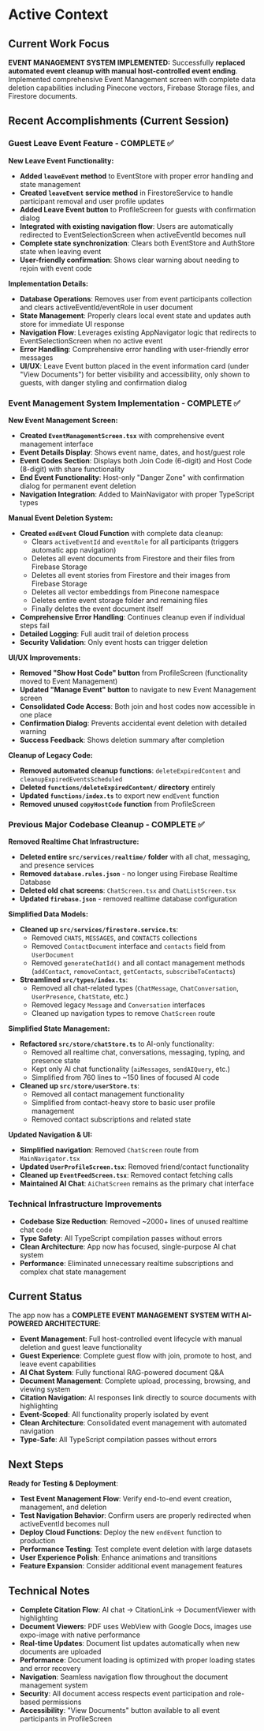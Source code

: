# Active Context

## Current Work Focus

**EVENT MANAGEMENT SYSTEM IMPLEMENTED:** Successfully **replaced automated event cleanup with manual host-controlled event ending**. Implemented comprehensive Event Management screen with complete data deletion capabilities including Pinecone vectors, Firebase Storage files, and Firestore documents.

## Recent Accomplishments (Current Session)

### Guest Leave Event Feature - COMPLETE ✅

**New Leave Event Functionality:**
- **Added `leaveEvent` method** to EventStore with proper error handling and state management
- **Created `leaveEvent` service method** in FirestoreService to handle participant removal and user profile updates
- **Added Leave Event button** to ProfileScreen for guests with confirmation dialog
- **Integrated with existing navigation flow**: Users are automatically redirected to EventSelectionScreen when activeEventId becomes null
- **Complete state synchronization**: Clears both EventStore and AuthStore state when leaving event
- **User-friendly confirmation**: Shows clear warning about needing to rejoin with event code

**Implementation Details:**
- **Database Operations**: Removes user from event participants collection and clears activeEventId/eventRole in user document
- **State Management**: Properly clears local event state and updates auth store for immediate UI response
- **Navigation Flow**: Leverages existing AppNavigator logic that redirects to EventSelectionScreen when no active event
- **Error Handling**: Comprehensive error handling with user-friendly error messages
- **UI/UX**: Leave Event button placed in the event information card (under "View Documents") for better visibility and accessibility, only shown to guests, with danger styling and confirmation dialog

### Event Management System Implementation - COMPLETE ✅

**New Event Management Screen:**
- **Created `EventManagementScreen.tsx`** with comprehensive event management interface
- **Event Details Display**: Shows event name, dates, and host/guest role
- **Event Codes Section**: Displays both Join Code (6-digit) and Host Code (8-digit) with share functionality
- **End Event Functionality**: Host-only "Danger Zone" with confirmation dialog for permanent event deletion
- **Navigation Integration**: Added to MainNavigator with proper TypeScript types

**Manual Event Deletion System:**
- **Created `endEvent` Cloud Function** with complete data cleanup:
  - Clears `activeEventId` and `eventRole` for all participants (triggers automatic app navigation)
  - Deletes all event documents from Firestore and their files from Firebase Storage
  - Deletes all event stories from Firestore and their images from Firebase Storage
  - Deletes all vector embeddings from Pinecone namespace
  - Deletes entire event storage folder and remaining files
  - Finally deletes the event document itself
- **Comprehensive Error Handling**: Continues cleanup even if individual steps fail
- **Detailed Logging**: Full audit trail of deletion process
- **Security Validation**: Only event hosts can trigger deletion

**UI/UX Improvements:**
- **Removed "Show Host Code" button** from ProfileScreen (functionality moved to Event Management)
- **Updated "Manage Event" button** to navigate to new Event Management screen
- **Consolidated Code Access**: Both join and host codes now accessible in one place
- **Confirmation Dialog**: Prevents accidental event deletion with detailed warning
- **Success Feedback**: Shows deletion summary after completion

**Cleanup of Legacy Code:**
- **Removed automated cleanup functions**: `deleteExpiredContent` and `cleanupExpiredEventsScheduled`
- **Deleted `functions/deleteExpiredContent/` directory** entirely
- **Updated `functions/index.ts`** to export new `endEvent` function
- **Removed unused `copyHostCode` function** from ProfileScreen

### Previous Major Codebase Cleanup - COMPLETE ✅

**Removed Realtime Chat Infrastructure:**
- **Deleted entire `src/services/realtime/` folder** with all chat, messaging, and presence services
- **Removed `database.rules.json`** - no longer using Firebase Realtime Database
- **Deleted old chat screens**: `ChatScreen.tsx` and `ChatListScreen.tsx`
- **Updated `firebase.json`** - removed realtime database configuration

**Simplified Data Models:**
- **Cleaned up `src/services/firestore.service.ts`**:
  - Removed `CHATS`, `MESSAGES`, and `CONTACTS` collections
  - Removed `ContactDocument` interface and `contacts` field from `UserDocument`
  - Removed `generateChatId()` and all contact management methods (`addContact`, `removeContact`, `getContacts`, `subscribeToContacts`)
- **Streamlined `src/types/index.ts`**:
  - Removed all chat-related types (`ChatMessage`, `ChatConversation`, `UserPresence`, `ChatState`, etc.)
  - Removed legacy `Message` and `Conversation` interfaces
  - Cleaned up navigation types to remove `ChatScreen` route

**Simplified State Management:**
- **Refactored `src/store/chatStore.ts`** to AI-only functionality:
  - Removed all realtime chat, conversations, messaging, typing, and presence state
  - Kept only AI chat functionality (`aiMessages`, `sendAIQuery`, etc.)
  - Simplified from 760 lines to ~150 lines of focused AI code
- **Cleaned up `src/store/userStore.ts`**:
  - Removed all contact management functionality
  - Simplified from contact-heavy store to basic user profile management
  - Removed contact subscriptions and related state

**Updated Navigation & UI:**
- **Simplified navigation**: Removed `ChatScreen` route from `MainNavigator.tsx`
- **Updated `UserProfileScreen.tsx`**: Removed friend/contact functionality
- **Cleaned up `EventFeedScreen.tsx`**: Removed contact fetching calls
- **Maintained AI Chat**: `AiChatScreen` remains as the primary chat interface

### Technical Infrastructure Improvements
- **Codebase Size Reduction**: Removed ~2000+ lines of unused realtime chat code
- **Type Safety**: All TypeScript compilation passes without errors
- **Clean Architecture**: App now has focused, single-purpose AI chat system
- **Performance**: Eliminated unnecessary realtime subscriptions and complex chat state management

## Current Status

The app now has a **COMPLETE EVENT MANAGEMENT SYSTEM WITH AI-POWERED ARCHITECTURE**:
- **Event Management**: Full host-controlled event lifecycle with manual deletion and guest leave functionality
- **Guest Experience**: Complete guest flow with join, promote to host, and leave event capabilities
- **AI Chat System**: Fully functional RAG-powered document Q&A
- **Document Management**: Complete upload, processing, browsing, and viewing system
- **Citation Navigation**: AI responses link directly to source documents with highlighting
- **Event-Scoped**: All functionality properly isolated by event
- **Clean Architecture**: Consolidated event management with automated navigation
- **Type-Safe**: All TypeScript compilation passes without errors

## Next Steps

**Ready for Testing & Deployment**:
- **Test Event Management Flow**: Verify end-to-end event creation, management, and deletion
- **Test Navigation Behavior**: Confirm users are properly redirected when activeEventId becomes null
- **Deploy Cloud Functions**: Deploy the new `endEvent` function to production
- **Performance Testing**: Test complete event deletion with large datasets
- **User Experience Polish**: Enhance animations and transitions
- **Feature Expansion**: Consider additional event management features

## Technical Notes

- **Complete Citation Flow**: AI chat → CitationLink → DocumentViewer with highlighting
- **Document Viewers**: PDF uses WebView with Google Docs, images use expo-image with native performance
- **Real-time Updates**: Document list updates automatically when new documents are uploaded
- **Performance**: Document loading is optimized with proper loading states and error recovery
- **Navigation**: Seamless navigation flow throughout the document management system
- **Security**: All document access respects event participation and role-based permissions
- **Accessibility**: "View Documents" button available to all event participants in ProfileScreen 